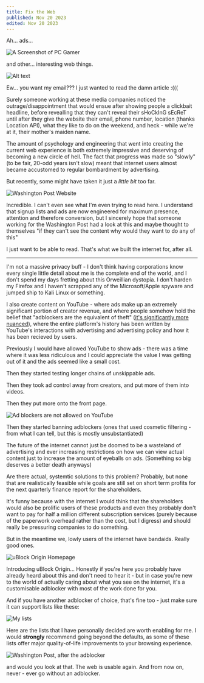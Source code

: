 ```yaml
---
title: Fix the Web
published: Nov 20 2023
edited: Nov 20 2023
---
```


Ah... ads...

![A Screenshot of PC Gamer](../../public/images/fix-the-web/image.png)

and other... interesting web things.

![Alt text](../../public/images/fix-the-web/image-1.png)

Ew... you want my email??? I just wanted to read the damn article :(((

Surely someone working at these media companies noticed the outrage/disappointment that would ensue after showing people a clickbait headline, before revealling that they can't reveal their sHoCkInG sEcReT until after they give the website their email, phone number, location (thanks Location API), what they like to do on the weekend, and heck - while we're at it, their mother's maiden name.

The amount of psychology and engineering that went into creating the current web experience is both extremely impressive and deserving of becoming a new circle of hell. The fact that progress was made so "slowly" (to be fair, 20-odd years isn't slow) meant that internet users almost became accustomed to regular bombardment by advertising.

But recently, some might have taken it just a *little bit* too far.

![Washington Post Website](../../public/images/fix-the-web/image-3.png)

Incredible. I can't even see what I'm even trying to read here. I understand that signup lists and ads are now engineered for maximum presence, attention and therefore conversion, but I sincerely hope that someone working for the Washington Post had a look at this and maybe thought to themselves "if they can't see the content why would they want to do any of this"

I just want to be able to read. That's what we built the internet for, after all.

---

I'm not a massive privacy buff - I don't think having corporations know every single little detail about me is the complete end of the world, and I don't spend my days fretting about this Orweillian dystopia. I don't harden my Firefox and I haven't scrapped any of the Microsoft/Apple spyware and jumped ship to Kali Linux or something.

I also create content on YouTube - where ads make up an extremely significant portion of creator revenue, and where people somehow hold the belief that "adblockers are the equivalent of theft" ([it's significantly more nuanced](https://linustechtips.com/topic/1539349-countering-the-ad-blockers-being-theft-argument/)), where the entire platform's history has been written by YouTube's interactions with advertising and advertising policy and how it has been recieved by users.

Previously I would have allowed YouTube to show ads - there was a time where it was less ridiculous and I could appreciate the value I was getting out of it and the ads seemed like a small cost.

Then they started testing longer chains of unskippable ads.

Then they took ad control away from creators, and put more of them into videos.

Then they put more onto the front page.

![Ad blockers are not allowed on YouTube](../../public/images/fix-the-web/image-4.png)

Then they started banning adblockers (ones that used cosmetic filtering - from what I can tell, but this is mostly unsubstantiated)

The future of the internet cannot just be doomed to be a wasteland of advertising and ever increasing restrictions on how we can view actual content just to increase the amount of eyeballs on ads. (Something so big deserves a better death anyways)

Are there actual, systemtic solutions to this problem? Probably, but none that are realistically feasible while goals are still set on short term profits for the next quarterly finance report for the shareholders.

It's funny because with the internet I would think that the shareholders would also be prolific users of these products and even they probably don't want to pay for half a million different subscription services (purely because of the paperwork overhead rather than the cost, but I digress) and should really be pressuring companies to do something.

But in the meantime we, lowly users of the internet have bandaids. Really good ones.

![uBlock Origin Homepage](../../public/images/fix-the-web/image-5.png)

Introducing uBlock Origin... Honestly if you're here you probably have already heard about this and don't need to hear it - but in case you're new to the world of actually caring about what you see on the internet, it's a customisable adblocker with most of the work done for you.

And if you have another adblocker of choice, that's fine too - just make sure it can support lists like these:

![My lists](../../public/images/fix-the-web/image-6.png)

Here are the lists that I have personally decided are worth enabling for me. I would **strongly** recommend going beyond the defaults, as some of these lists offer major quality-of-life improvements to your browsing experience.

![Washington Post, after the adblocker](../../public/images/fix-the-web/image-7.png)

and would you look at that. The web is usable again. And from now on, never - ever go without an adblocker.